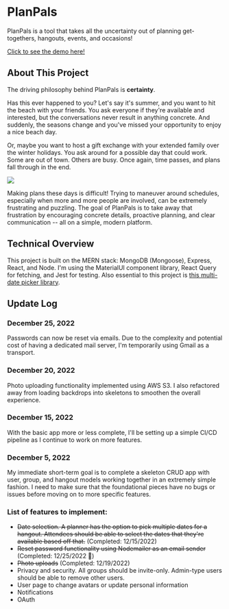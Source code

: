 # PlanPals

PlanPals is a tool that takes all the uncertainty out of planning get-togethers, hangouts, events, and occasions! 

[Click to see the demo here!](https://www.plan-pals.com)

## About This Project

The driving philosophy behind PlanPals is __certainty__. 

Has this ever happened to you? Let's say it's summer, and you want to hit the beach with your friends. You ask everyone if they're available and interested, but the conversations never result in anything concrete. And suddenly, the seasons change and you've missed your opportunity to enjoy a nice beach day.

Or, maybe you want to host a gift exchange with your extended family over the winter holidays. You ask around for a possible day that could work. Some are out of town. Others are busy. Once again, time passes, and plans fall through in the end. 

<img src="https://media.tenor.com/YqmVYr-_c8QAAAAC/itysl-happened.gif">

Making plans these days is difficult! Trying to maneuver around schedules, especially when more and more people are involved, can be extremely frustrating and puzzling. The goal of PlanPals is to take away that frustration by encouraging concrete details, proactive planning, and clear communication -- all on a simple, modern platform. 

## Technical Overview

This project is built on the MERN stack: MongoDB (Mongoose), Express, React, and Node. I'm using the MaterialUI component library, React Query for fetching, and Jest for testing. Also essential to this project is [this multi-date picker library](https://shahabyazdi.github.io/react-multi-date-picker/).

## Update Log
### December 25, 2022
Passwords can now be reset via emails. Due to the complexity and potential cost of having a dedicated mail server, I'm temporarily using Gmail as a transport. 

### December 20, 2022
Photo uploading functionality implemented using AWS S3. I also refactored away from loading backdrops into skeletons to smoothen the overall experience.

### December 15, 2022
With the basic app more or less complete, I'll be setting up a simple CI/CD pipeline as I continue to work on more features. 

### December 5, 2022

My immediate short-term goal is to complete a skeleton CRUD app with user, group, and hangout models working together in an extremely simple fashion. I need to make sure that the foundational pieces have no bugs or issues before moving on to more specific features. 

### List of features to implement:
* ~~Date selection. A planner has the option to pick multiple dates for a hangout. Attendees should be able to select the dates that they're available based off that.~~ (Completed: 12/15/2022)
* ~~Reset password functionality using Nodemailer as an email sender~~ (Completed: 12/25/2022 🎄)
* ~~Photo uploads~~ (Completed: 12/19/2022)
* Privacy and security. All groups should be invite-only. Admin-type users should be able to remove other users.
* User page to change avatars or update personal information
* Notifications
* OAuth


